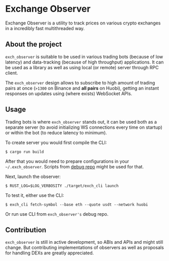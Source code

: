 # Exchange Observer

Exchange Observer is a utility to track prices on various crypto exchanges in a
incredibly fast multithreaded way.

## About the project

`exch_observer` is suitable to be used in various trading bots (because of low
latency) and data-tracking (because of high throughput) applications. It can be
used as a library as well as using local (or remote) server through RPC client.

The `exch_observer` design allows to subscribe to high amount of trading pairs
at once (`>1300` on Binance and **all pairs** on Huobi), getting an instant
responses on updates using (where exists) WebSocket APIs.

## Usage

Trading bots is where `exch_observer` stands out, it can be used both as a
separate server (to avoid initializing WS connections every time on startup) or
within the bot (to reduce latency to minimum).

To create server you would first compile the CLI:

`$ cargo run build`

After that you would need to prepare configurations in your `~/.exch_observer`.
Scripts from [debug repo](https://github.com/theonekeyg/exch_observer_dbg) might be used
for that.

Next, launch the observer:

`$ RUST_LOG=$LOG_VERBOSITY ./target/exch_cli launch`

To test it, either use the CLI:

`$ exch_cli fetch-symbol --base eth --quote usdt --network huobi`

Or run use CLI from `exch_observer's` debug repo.

## Contribution

`exch_observer` is still in active development, so ABIs and APIs and might still
change. But contributing implementations of observers as well as proposals for
handling DEXs are greatly appreciated.
